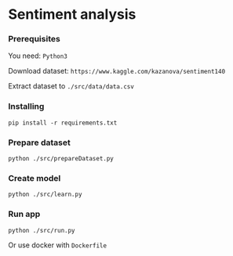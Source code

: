 # Sentiment analysis

### Prerequisites
You need: `Python3`

Download dataset: `https://www.kaggle.com/kazanova/sentiment140`

Extract dataset to `./src/data/data.csv`

### Installing
`pip install -r requirements.txt`

### Prepare dataset
`python ./src/prepareDataset.py`
### Create model
`python ./src/learn.py`
### Run app
`python ./src/run.py`

Or use docker with `Dockerfile`